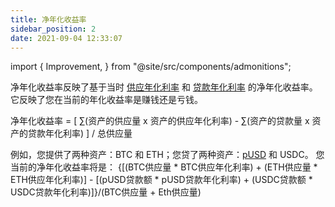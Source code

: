 ```yaml
---
title: 净年化收益率
sidebar_position: 2
date: 2021-09-04 12:33:07
---
```


import { Improvement, } from "@site/src/components/admonitions";

<Improvement msg="better math formula: https://docusaurus.io/docs/markdown-features/math-equations"/>

净年化收益率反映了基于当时 [供应年化利率](./glossary) 和 [贷款年化利率](./glossary) 的净年化收益率。 它反映了您在当前的年化收益率是赚钱还是亏钱。

净年化收益率 = [ ∑(资产的供应量 x 资产的供应年化利率) - ∑(资产的贷款量 x 资产的贷款年化利率) ] / 总供应量

例如，您提供了两种资产：BTC 和 ETH；您贷了两种资产：[pUSD](/docs/leaf/pusd) 和 USDC。 您当前的净年化收益率将是：
{[(BTC供应量 * BTC供应年化利率) + (ETH供应量 * ETH供应年化利率)] - [(pUSD贷款额 * pUSD贷款年化利率) + (USDC贷款额 * USDC贷款年化利率)]}/(BTC供应量 + Eth供应量)
